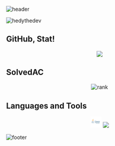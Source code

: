 
![header](https://capsule-render.vercel.app/api?type=Wave&color=030102&height=180&section=header&text=Quack%20&fontSize=80&fontColor=fcfdf8&animation=twinkling&rotate=-5)

<p> <img src="https://komarev.com/ghpvc/?username=lllilllilllilili" alt="hedythedev" /> </p>

## GitHub, Stat!
<!-- 
[![Top Langs](https://github-readme-stats.vercel.app/api/top-langs/?username=lllilllilllilili&layout=compact)](https://github.com/anuraghazra/github-readme-stats) -->
<p align="center">
  <img align="center" src="https://github-readme-stats.vercel.app/api?username=lllilllilllilili&theme=flag-india&show_icons=true" />
</p>


## SolvedAC

<p align="center">
<img align="center" src="http://mazassumnida.wtf/api/v2/generate_badge?boj=hik3562" alt="rank"/>
</p>
<!-- [![SolvedAC tier](http://mazassumnida.wtf/api/v2/generate_badge?boj=hik3562)](https://solved.ac/hik3562)
 -->
 
## Languages and Tools

<p align="center">
<code><img height="30" src="https://raw.githubusercontent.com/github/explore/80688e429a7d4ef2fca1e82350fe8e3517d3494d/topics/java/java.png"></code>
<code><img height="30" src="https://github.com/spring-projects/spring-framework/blob/main/src/docs/spring-framework.png?raw=true"></code>
</p>

![footer](https://capsule-render.vercel.app/api?type=Slice&color=030102&height=120&section=footer)
